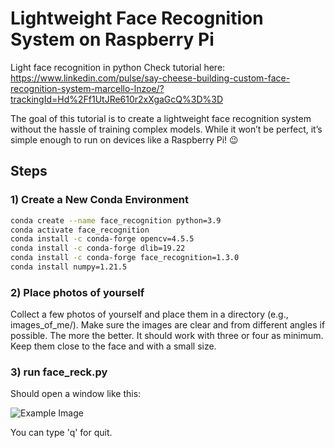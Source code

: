 # Lightweight Face Recognition System on Raspberry Pi
Light face recognition in python
Check tutorial here: https://www.linkedin.com/pulse/say-cheese-building-custom-face-recognition-system-marcello-lnzoe/?trackingId=Hd%2Ff1UtJRe610r2xXgaGcQ%3D%3D

The goal of this tutorial is to create a lightweight face recognition system without the hassle of training complex models. While it won’t be perfect, it’s simple enough to run on devices like a Raspberry Pi! 😉

## Steps

### 1) Create a New Conda Environment

```bash
conda create --name face_recognition python=3.9
conda activate face_recognition
conda install -c conda-forge opencv=4.5.5
conda install -c conda-forge dlib=19.22
conda install -c conda-forge face_recognition=1.3.0
conda install numpy=1.21.5

```
### 2) Place photos of yourself
Collect a few photos of yourself and place them in a directory (e.g., images_of_me/). Make sure the images are clear and from different angles if possible. The more the better. It should work with three or four as minimum. Keep them close to the face and with a small size. 

### 3) run face_reck.py
Should open a window like this:

![Example Image](facerecon.gif)

You can type 'q' for quit.
